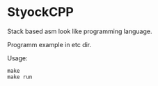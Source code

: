 # StyockCPP
Stack based asm look like programming language.

Programm example in etc dir.

Usage:
~~~
make
make run
~~~
